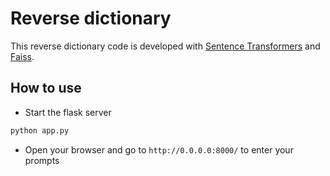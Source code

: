 # Reverse dictionary

This reverse dictionary code is developed with [Sentence Transformers](https://github.com/UKPLab/sentence-transformers) and [Faiss](https://github.com/facebookresearch/faiss).

## How to use

- Start the flask server
``` bash
python app.py
```

- Open your browser and go to `http://0.0.0.0:8000/` to enter your prompts
